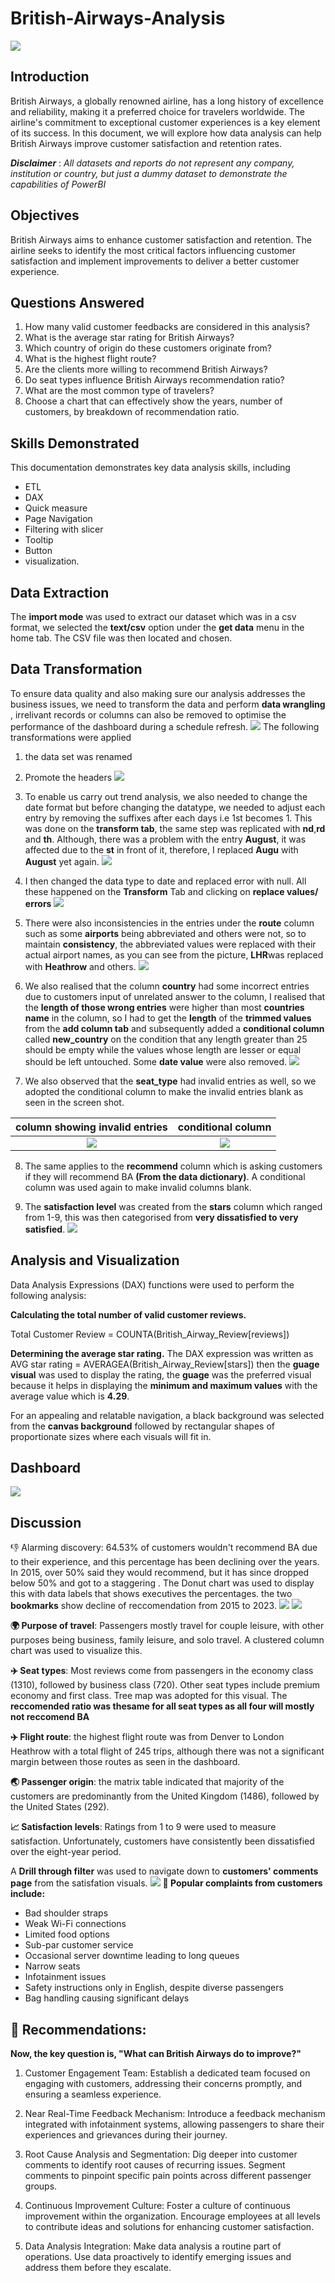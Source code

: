 # British-Airways-Analysis
![](homepage_image.PNG)

## Introduction 
British Airways, a globally renowned airline, has a long history of excellence and reliability, making it a preferred choice for travelers worldwide. The airline's commitment to exceptional customer experiences is a key element of its success. In this document, we will explore how data analysis can help British Airways improve customer satisfaction and retention rates.

**_Disclaimer_** : _All datasets and reports do not represent any company, institution or country, but just a dummy dataset to demonstrate the capabilities of PowerBI_

## Objectives

British Airways aims to enhance customer satisfaction and retention. The airline seeks to identify the most critical factors influencing customer satisfaction and implement improvements to deliver a better customer experience.

## Questions Answered 

1. How many valid customer feedbacks are considered in this analysis?
2. What is the average star rating for British Airways?
3. Which country of origin do these customers originate from?
4. What is the highest flight route?
5. Are the clients more willing to recommend British Airways?
6. Do seat types influence British Airways recommendation ratio?
7. What are the most common type of travelers?
8. Choose a chart that can effectively show the years, number of customers, by breakdown of recommendation ratio.

## Skills Demonstrated

This documentation demonstrates key data analysis skills, including 
- ETL
- DAX
- Quick measure
- Page Navigation
- Filtering with slicer
- Tooltip
- Button
- visualization.

## Data Extraction

The **import mode** was used to extract our dataset which was in a csv format, we selected the **text/csv** option under the **get data** menu in the home tab. The CSV file was then located and chosen.

## Data Transformation
To ensure data quality and also making sure our analysis addresses the business issues, we need to transform the data and perform **data wrangling** , irrelivant records or columns can also be removed to optimise the performance of the dashboard during a schedule refresh.
![](transform_data.PNG)
The following transformations were applied
1.	the data set was renamed 
2.	Promote the headers
![](promote_headers.png)

3.	To enable us carry out trend analysis, we also needed to change the date format but before changing the datatype, we needed to adjust each entry by removing the suffixes after each days i.e 1st becomes 1.
This was done on the **transform tab**, the same step was replicated with **nd**,**rd** and **th**. Although, there was a problem with the entry **August**, it was affected due to the **st** in front of it, therefore, I replaced **Augu** with **August** yet again.
![](replace_value.PNG)

4.	I then changed the data type to date and replaced error with null. All these happened on the **Transform** Tab and clicking on **replace values/ errors**
![](replace_null.PNG)

5.	There were also inconsistencies in the entries under the **route** column such as some **airports** being abbreviated and others were not, so to maintain **consistency**, the abbreviated values were replaced with their actual airport names, as you can see from the picture, **LHR**was replaced with **Heathrow** and others.
![](replace_LHR.PNG)

6.	We also realised that the column **country** had some incorrect entries due to customers input of unrelated answer to the column, I realised that the **length of those wrong entries** were higher than most **countries name** in the column, so I had to get the **length** of the **trimmed values** from the **add column tab** and subsequently added a **conditional column** called **new_country** on the condition that any length greater than 25 should be empty while the values whose length are lesser or equal should be left untouched. Some **date value** were also removed.
![](filter_country_new.PNG)

7.	We also observed that the **seat_type** had invalid entries as well, so we adopted the conditional column to make the invalid entries blank as seen in the screen shot.

column showing invalid entries      |    conditional column
:----------------------------------:|:----------------------------:
  ![](invalid_seat_type.png)        |  ![](invalid_seattype.PNG)             


8.	The same applies to the **recommend** column which is asking customers if they will recommend BA **(From the data dictionary)**. A conditional column was used again to make invalid columns blank.
   
9.	The **satisfaction level** was created from the **stars** column which ranged from 1-9, this was then categorised from **very dissatisfied to very satisfied**.
![](satisfaction_level.png)

## Analysis and Visualization

Data Analysis Expressions (DAX) functions were used to perform the following analysis:

**Calculating the total number of valid customer reviews.**

Total Customer Review = COUNTA(British_Airway_Review[reviews])

**Determining the average star rating.**
The DAX expression was written as AVG star rating = AVERAGEA(British_Airway_Review[stars]) then the **guage visual** was used to display the rating, the **guage** was the preferred visual because it helps in displaying the **minimum and maximum values** with the average value which is **4.29**. 

For an appealing and relatable navigation, a black background was selected from the **canvas background** followed by rectangular shapes of proportionate sizes where each visuals will fit in.

## Dashboard
![](Dashboard_new.PNG)

## Discussion
👎 Alarming discovery: 64.53% of customers wouldn't recommend BA due to their experience, and this percentage has been declining over the years. In 2015, over 50% said they would recommend, but it has since dropped below 50% and got to a staggering . The Donut chart was used to display this with data labels that shows executives the percentages.
the two **bookmarks** show decline of reccomendation from 2015 to 2023.
![](2015_rec.PNG)
![](2023_rec.PNG)

**🌍 Purpose of travel**: Passengers mostly travel for couple leisure, with other purposes being business, family leisure, and solo travel. A clustered column chart was used to visualize this.

**✈️ Seat types**: Most reviews come from passengers in the economy class (1310), followed by business class (720). Other seat types include premium economy and first class. Tree map was adopted for this visual. The **reccomended ratio was thesame for all seat types as all four will mostly not reccomend BA**

**✈️ Flight route**: the highest flight route was from Denver to London Heathrow with a total flight of 245 trips, although there was not a significant margin between those routes as seen in the dashboard. 

**🌏 Passenger origin**: the matrix table indicated that majority of the customers are predominantly from the United Kingdom (1486), followed by the United States (292).

**📈 Satisfaction levels**: Ratings from 1 to 9 were used to measure satisfaction. Unfortunately, customers have consistently been dissatisfied over the eight-year period.

A **Drill through filter** was used to navigate down to **customers' comments page** from the satisfation visuals.
![](drill_through.png)
**📣 Popular complaints from customers include:**
- Bad shoulder straps
- Weak Wi-Fi connections
- Limited food options
- Sub-par customer service
- Occasional server downtime leading to long queues
- Narrow seats
- Infotainment issues
- Safety instructions only in English, despite diverse passengers
- Bag handling causing significant delays

## 🚀 Recommendations:

**Now, the key question is, "What can British Airways do to improve?"**
1. Customer Engagement Team: Establish a dedicated team focused on engaging with customers, addressing their concerns promptly, and ensuring a seamless experience.

2. Near Real-Time Feedback Mechanism: Introduce a feedback mechanism integrated with infotainment systems, allowing passengers to share their experiences and grievances during their journey.

3. Root Cause Analysis and Segmentation: Dig deeper into customer comments to identify root causes of recurring issues. Segment comments to pinpoint specific pain points across different passenger groups.

4. Continuous Improvement Culture: Foster a culture of continuous improvement within the organization. Encourage employees at all levels to contribute ideas and solutions for enhancing customer satisfaction.

5. Data Analysis Integration: Make data analysis a routine part of operations. Use data proactively to identify emerging issues and address them before they escalate.






